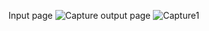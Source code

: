 Input page
![Capture](https://github.com/user-attachments/assets/a77974c4-04d4-4aaa-93f8-c79ba011885d)
output page
![Capture1](https://github.com/user-attachments/assets/055dfab1-333d-4927-8e40-5de54f33583b)
